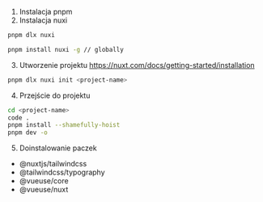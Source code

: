 

1. Instalacja pnpm
2. Instalacja nuxi
```sh
pnpm dlx nuxi

pnpm install nuxi -g // globally
```

3. Utworzenie projektu
https://nuxt.com/docs/getting-started/installation
```sh
pnpm dlx nuxi init <project-name>
```

4. Przejście do projektu
```sh
cd <project-name>
code .
pnpm install --shamefully-hoist
pnpm dev -o
```
5. Doinstalowanie paczek
- @nuxtjs/tailwindcss
- @tailwindcss/typography
- @vueuse/core
- @vueuse/nuxt

